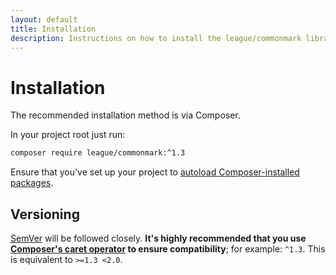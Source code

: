 ```yaml
---
layout: default
title: Installation
description: Instructions on how to install the league/commonmark library
---
```


# Installation

The recommended installation method is via Composer.

In your project root just run:

~~~bash
composer require league/commonmark:^1.3
~~~

Ensure that you’ve set up your project to [autoload Composer-installed packages](https://getcomposer.org/doc/00-intro.md#autoloading).

## Versioning

[SemVer](http://semver.org/) will be followed closely.  **It's highly recommended that you use [Composer's caret operator](https://getcomposer.org/doc/articles/versions.md#caret) to ensure compatibility**; for example: `^1.3`.  This is equivalent to `>=1.3 <2.0`.
